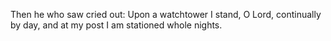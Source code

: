 Then he who saw cried out: Upon a watchtower I stand, O Lord, continually by day, and at my post I am stationed whole nights.
